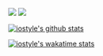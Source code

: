 

<p align="left">
<img src="https://img.shields.io/badge/language-kotlin-orange.svg"/>
<img src="https://img.shields.io/badge/license-Apache-blue"/>
</p>

[![iostyle's github stats](https://github-readme-stats.vercel.app/api?username=iostyle&show_icons=true&count_private=true&theme=jolly&rank_icon=github)](https://github.com/anuraghazra/github-readme-stats)

[![iostyle's wakatime stats](https://github-readme-stats.vercel.app/api/wakatime?username=iostyle&layout=compact&v=2&langs_count=12)](https://github.com/anuraghazra/github-readme-stats)
